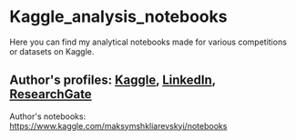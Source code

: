 # Kaggle_analysis_notebooks

Here you can find my analytical notebooks made for various competitions or datasets on Kaggle.

Author's profiles: [Kaggle](https://www.kaggle.com/maksymshkliarevskyi), [LinkedIn](https://www.linkedin.com/in/maksym-shkliarevskyi-8835581b1), [ResearchGate](https://www.researchgate.net/profile/Maksym_Shkliarevskyi)
-

Author's notebooks: https://www.kaggle.com/maksymshkliarevskyi/notebooks
